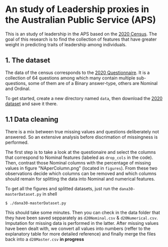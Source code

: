# An study of Leadership proxies in the Australian Public Service (APS)
This is an study of leadership in the APS based on the [2020 Census](https://data.gov.au/data/dataset/2020-aps-employee-census). The goal of this research is to find the collection of features that have greater weight in predicting traits of leadership among individuals.

## 1. The dataset
The data of the census corresponds to the [2020 Questionnaire](https://data.gov.au/data/dataset/2020-aps-employee-census/resource/d102ffb5-16be-4f99-a315-2a60c3f2f70f). It is a collection of 64 questions among which many contain multiple sub-questions, some of them are of a Binary answer-type, others are Nominal and Ordinal.

To get started, create a new directory named `data`, then download the [2020 dataset](https://data.gov.au/data/dataset/2020-aps-employee-census/resource/ed2f2993-99b4-4bf7-bc58-42bcd0136752) and save it there.

## 1.1 Data cleaning
There is a mix between true missing values and questions deliberately not answered. So an extensive analysis before discrimation of missingness is performed.

The first step is to take a look at the questionaire and select the columns that correspond to Nominal features (labeled as `drop_cols` in the code). Then, contrast those Nominal columns with the percentage of missing values in figure "NAperColumn.png" (located in `figures`). From these two observations decide which columns can be removed and which columns should remain for splitting the data into Nominal and numerical features.

To get all the figures and splitted datasets, just run the `dana30-masterDataset.py` in shell

```shell
$ ./dana30-masterDataset.py
```

This should take some minutes. Then you can check in the data folder that they have been saved sepparately as `d20Nominal.csv` & `d20Numerical.csv`. Imputation for missing data is performed in the latter. After missing values have been dealt with, we convert all values into numbers (reffer to the explanatory table for more detailed reference) and finally merge the files back into a `d20Master.csv` **in progress**


